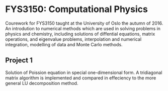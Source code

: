 # FYS3150: Computational Physics
Courework for FYS3150 taught at the University of Oslo the autumn of 2016.
An introdution to numerical methods which are used in solving problems in physics and chemistry, including solutions of diffential equations, matrix operations, and eigenvalue problems, interpolation and numerical integration, modelling of data and Monte Carlo methods.

## Project 1
Solution of Poission equation in special one-dimensional form. A tridiagonal matrix algorithm is implemented and compared in effeciency to the more general LU decomposition method.